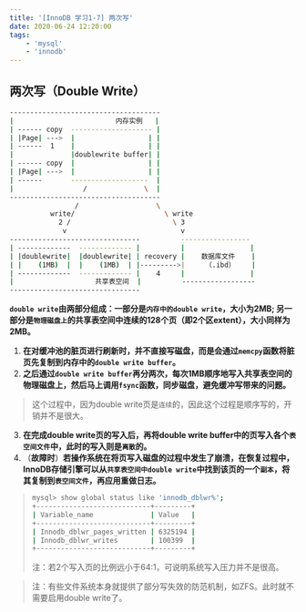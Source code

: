 ```yaml
---
title: '[InnoDB 学习1-7] 两次写'
date: 2020-06-24 12:20:00
tags:
    - 'mysql'
    - 'innodb'
---
```



## 两次写（Double Write）

```sh
-------------------------------------
|                         内存实例   |
| ------ copy  -------------------- |
| |Page| --->  |                  | |
| ------  1    |                  | |
|              |doublewrite buffer| |
| ------ copy  |                  | |
| |Page| --->  |                  | |
| ------       -------------------  |
|                 /              \  |
-------------------------------------
                /                   \
          write/                      \ write
            2 /                         \ 3
             v                            v
--------------------------------          -----------------
| -------------  ------------- |          |                |
| |doublewrite|  |doublewrite| | recovery |    数据库文件    |
| |    (1MB)  |  |    (1MB)  | |--------->|     （.ibd）    |
| -------------  ------------- |    4     |                |
|                    共享表空间  |          ------------------
--------------------------------
```

**`double write`由两部分组成：一部分是`内存中的double write`，大小为2MB; 另一部分是`物理磁盘上`的共享表空间中连续的128个页（即2个区extent），大小同样为2MB。**

1. **在对缓冲池的脏页进行刷新时，并不直接写磁盘，而是会通过`memcpy`函数将脏页先复制到内存中的`double write buffer`。**
2. **之后通过`double write buffer`再分两次，每次1MB顺序地写入共享表空间的物理磁盘上，然后马上调用`fsync`函数，同步磁盘，避免缓冲写带来的问题。**
> 这个过程中，因为double write页是`连续`的，因此这个过程是顺序写的，开销并不是很大。
3. **在完成double write页的写入后，再将double write buffer中的页写入各个`表空间文件`中，此时的写入则是`离散`的。**
4. （**故障时**）**若操作系统在将页写入磁盘的过程中发生了崩溃，在恢复过程中，InnoDB存储引擎可以从`共享表空间中double write`中找到该页的一个`副本`，将其复制到`表空间文件`，再应用重做日志。**

> ```sh
> mysql> show global status like 'innodb_dblwr%';
> +----------------------------+---------+
> | Variable_name              | Value   |
> +----------------------------+---------+
> | Innodb_dblwr_pages_written | 6325194 |
> | Innodb_dblwr_writes        | 100399  |
> +----------------------------+---------+
> ```
> 注：若2个写入页的比例远小于64:1，可说明系统写入压力并不是很高。

> 注：有些文件系统本身就提供了部分写失效的防范机制，如ZFS。此时就不需要启用double write了。
